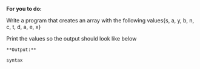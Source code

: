 **For you to do:**

Write a program that creates an array with the following
values{s, a, y,  b, n, c, t,  d, a, e, x}

Print the values so the output should look like below

```
**Output:**
```

```
syntax
```
